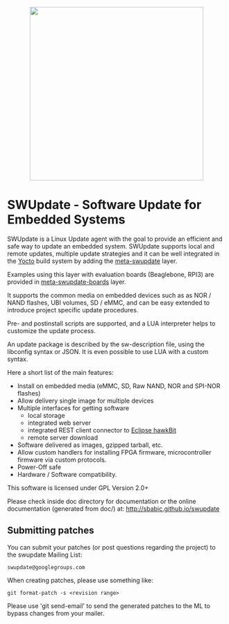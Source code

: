 <p align ="center"><img src=SWUpdate.png width=400 height=400 /></p>

SWUpdate - Software Update for Embedded Systems
===============================================

SWUpdate is a Linux Update agent with the goal to
provide an efficient and safe way to update
an embedded system. SWUpdate supports local and remote
updates, multiple update strategies and it can
be well integrated in the [Yocto](https://www.yoctoproject.org) build system by adding
the [meta-swupdate](https://layers.openembedded.org/layerindex/branch/master/layer/meta-swupdate/) layer.

Examples using this layer with evaluation boards (Beaglebone, RPI3) are provided in 
[meta-swupdate-boards](https://layers.openembedded.org/layerindex/branch/master/layer/meta-swupdate-boards/) layer.

It supports the common media on embedded devices 
such as as NOR / NAND flashes, UBI volumes, SD / eMMC, and can
be easy extended to introduce project specific update
procedures.

Pre- and postinstall scripts are supported, and a LUA
interpreter helps to customize the update process.

An update package is described by the sw-description file,
using the libconfig syntax or JSON. It is even possible to
use LUA with a custom syntax.

Here a short list of the main features:

- Install on embedded media (eMMC, SD, Raw NAND, NOR and SPI-NOR flashes)
- Allow delivery single image for multiple devices
- Multiple interfaces for getting software
    - local storage
    - integrated web server
    - integrated REST client connector to [Eclipse hawkBit](https://projects.eclipse.org/projects/iot.hawkbit)
    - remote server download
- Software delivered as images, gzipped tarball, etc.
- Allow custom handlers for installing FPGA firmware, microcontroller firmware via custom protocols.
- Power-Off safe
- Hardware / Software compatibility.

This software is licensed under GPL Version 2.0+

Please check inside doc directory for documentation or
the online documentation (generated from doc/) at:
http://sbabic.github.io/swupdate


Submitting patches
------------------

You can submit your patches (or post questions regarding
the project) to the swupdate Mailing List:

	swupdate@googlegroups.com

When creating patches, please use something like:

    git format-patch -s <revision range>

Please use 'git send-email' to send the generated patches to the ML
to bypass changes from your mailer.
